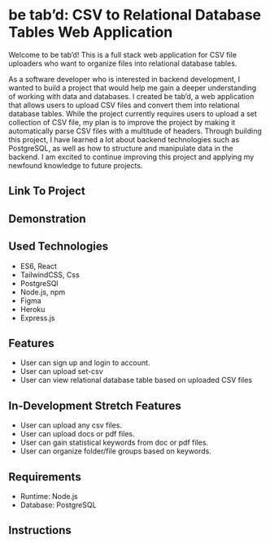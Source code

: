 # be tab’d: CSV to Relational Database Tables Web Application

Welcome to be tab’d! This is a full stack web application for CSV file uploaders who want to organize files into relational database tables.

As a software developer who is interested in backend development, I wanted to build a project that would help me gain a deeper understanding of working with data and databases. I created be tab’d, a web application that allows users to upload CSV files and convert them into relational database tables. While the project currently requires users to upload a set collection of CSV file, my plan is to improve the project by making it automatically parse CSV files with a multitude of headers. Through building this project, I have learned a lot about backend technologies such as PostgreSQL, as well as how to structure and manipulate data in the backend. I am excited to continue improving this project and applying my newfound knowledge to future projects.

## Link To Project

## Demonstration


## Used Technologies
- ES6, React
- TailwindCSS, Css
- PostgreSQl
- Node.js, npm
- Figma
- Heroku
- Express.js

## Features
- User can sign up and login to account.
- User can upload set-csv
- User can view relational database table based on uploaded CSV files

## In-Development Stretch Features
- User can upload any csv files.
- User can upload docs or pdf files.
- User can gain statistical keywords from doc or pdf files.
- User can organize folder/file groups based on keywords.

## Requirements
- Runtime: Node.js
- Database: PostgreSQL

## Instructions

